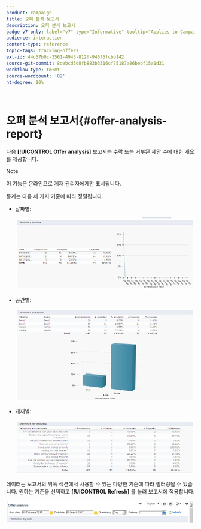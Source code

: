```yaml
---
product: campaign
title: 오퍼 분석 보고서
description: 오퍼 분석 보고서
badge-v7-only: label="v7" type="Informative" tooltip="Applies to Campaign Classic v7 only"
audience: interaction
content-type: reference
topic-tags: tracking-offers
exl-id: 44c57b0c-3561-4943-812f-945f5fcbb142
source-git-commit: 8debcd3d8fb883b3316cf75187a86bebf15a1d31
workflow-type: tm+mt
source-wordcount: '82'
ht-degree: 10%

---
```


# 오퍼 분석 보고서{#offer-analysis-report}



다음 **[!UICONTROL Offer analysis]** 보고서는 수락 또는 거부된 제안 수에 대한 개요를 제공합니다.

>[!NOTE]
>
>이 기능은 온라인으로 게재 관리자에게만 표시됩니다.

통계는 다음 세 가지 기준에 따라 정렬됩니다.

* 날짜별:

   ![](assets/offer_report_perdate.png)

* 공간별:

   ![](assets/offer_report_perspaces.png)

* 게재별:

   ![](assets/offer_report_perdeliveries.png)

데이터는 보고서의 위쪽 섹션에서 사용할 수 있는 다양한 기준에 따라 필터링될 수 있습니다. 원하는 기준을 선택하고 **[!UICONTROL Refresh]** 를 눌러 보고서에 적용합니다.

![](assets/offer_report_criteria.png)
